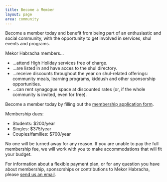 ```yaml
---
title: Become a Member
layout: page
area: community
---
```


Become a member today and benefit from being part of an enthusiastic and social community, with the opportunity to get involved in services, shul events and programs.

Mekor Habracha members...

- ...attend High Holiday services free of charge.
- ...are listed in and have acces to the shul directory.
- ...receive discounts throughout the year on shul-related offerings: community meals, learning programs, kiddush and other sponsorship opportunities.
- ...can rent synagogue space at discounted rates (or, if the whole community is invited, even for free).

Become a member today by filling out the [membership application form](http://www.ccshul.com/documents/Membership%20Application%202014-2015.doc).

Membership dues: 

- Students: $200/year
- Singles: $375/year
- Couples/families: $700/year

No one will be turned away for any reason. If you are unable to pay the full membership fee, we will work with you to make accommodations that will fit your budget. 

For information about a flexible payment plan, or for any question you have about membership, sponsorships or contributions to Mekor Habracha, please [send us an email](mailto:mekorhabracha@gmail.com).